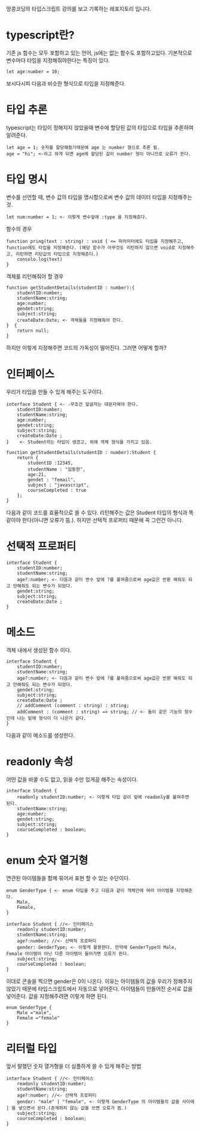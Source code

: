 땅콩코딩의 타입스크립트 강의를 보고 기록하는 레포지토리 입니다.

# typescript란?
기존 js 함수는 모두 포함하고 있는 언어, js에는 없는 함수도 포함하고있다. 기본적으로 변수마다 타입을 지정해줘야한다는 특징이 있다.

    let age:number = 10;

보시다시피 다음과 비슷한 형식으로 타입을 지정해준다.

# 타입 추론
typescript는 타입이 정해지지 않았을때 변수에 할당된 값의 타입으로 타입을 추론하여 알려준다.

    let age = 1; 숫자를 할당해줬기때문에 age 는 number 형으로 추론 됨.
    age = "hi"; <-라고 하게 되면 age에 할당된 값이 number 형이 아니므로 오류가 뜬다.

# 타입 명시
변수를 선언할 때, 변수 값의 타입을 명시함으로써 변수 값의 데이터 타입을 지정해주는것.

    let num:number = 1; <- 이렇게 변수앞에 :type 을 지정해준다.

함수의 경우

    function pring(text : string) : void { <= 파라미터에도 타입을 지정해주고, function에도 타입을 지정해준다. (해당 함수가 아무것도 리턴하지 않으면 void로 지정해주고, 리턴하면 리턴값의 타입으로 지정해준다.)
        consolo.log(text)
    }

객체를 리턴해줘야 할 경우

    function getStudentDetails(studentID : number):{
        studentID:number;
        studentName:string;
        age:number;
        gendet:string;
        subject:string;
        createDate:Date; <- 객체들을 지정해줘야 한다.
    }  {
        return null;
    }

하지만 이렇게 지정해주면 코드의 가독성이 떨어진다. 그러면 어떻게 할까?

# 인터페이스
우리가 타입을 만들 수 있게 해주는 도구이다.

    interface Student { <- ☆무조건 앞글자는 대문자여야 한다.
        studentID:number;
        studentName:string;
        age:number;
        gendet:string;
        subject:string;
        createDate:Date ;
    }    <- Student라는 타입이 생겼고, 위애 객체 형식을 가지고 있음.

    function getStudentDetails(studentID : number):Student {
        return {
            studentID :12345,
            studentName : "임동현",
            age:21,
            gendet : "femail",
            subject : "javascript",
            courseCompleted : true 
        };
    }

다음과 같이 코드를 효율적으로 쓸 수 있다. 
리턴해주는 값은 Student 타입의 형식과 똑같아야 한다(아니면 오류가 뜸.). 하지만 선택적 프로퍼티 때문에 꼭 그런건 아니다.

# 선택적 프로퍼티

    interface Student {
        studentID:number;
        studentName:string;
        age?:number; <- 다음과 같이 변수 앞에 ?를 붙혀줌으로써 age값은 반환 해줘도 되고 안해줘도 되는 변수가 되었다.
        gendet:string;
        subject:string;
        createDate:Date ;
    }

# 메소드
객체 내에서 생성된 함수 이다.

    interface Student {
        studentID:number;
        studentName:string;
        age?:number; <- 다음과 같이 변수 앞에 ?를 붙혀줌으로써 age값은 반환 해줘도 되고 안해줘도 되는 변수가 되었다.
        gendet:string;
        subject:string;
        createDate:Date ;
        // addComment (comment : string) : string;
        addComment : (comment : string) => string; // <- 둘이 같은 기능의 함수인데 나는 밑에 형식이 더 나은거 같다.
    }

다음과 같이 메소드를 생성한다.

# readonly 속성 
어떤 값을 바꿀 수도 없고, 읽을 수만 있게끔 해주는 속성이다.

    interface Student {
        readonly studentID:number; <- 이렇게 타입 같이 앞에 readonly를 붙혀주면 된다.
        studentName:string;
        age:number;
        gendet:string;
        subject:string;
        courseCompleted : boolean;
    }

# enum 숫자 열거형
연관된 아이템들을 함께 묶어서 표현 할 수 있는 수단이다.

    enum GenderType { <- enum 타입을 주고 다음과 같이 객체안에 여러 아이템을 지정해준다.
        Male,
        Female,
    }

    interface Student { //<- 인터페이스
        readonly studentID:number;
        studentName:string;
        age?:number; //<- 선택적 프로퍼티
        gender: GenderType; <- 이렇게 활용한다. 만약에 GenderType의 Male, Female 아이템이 아닌 다른 아이템이 들어가면 오류가 뜬다.
        subject:string;
        courseCompleted : boolean;
    }

이대로 콘솔을 찍으면 gender은 0이 나온다. 이유는 아이템들의 값을 우리가 정해주지 않았기 때문에 타입스크립트에서 자동으로 넣어준다. 아이템들이 만들어진 순서로 값을 넣어준다. 값을 지정해주려면 이렇게 하면 된다.

    enum GenderType {
        Male ="male", 
        Female ="female"
    }

# 리터럴 타입
앞서 말했던 숫자 열거형을 더 심플하게 쓸 수 있게 해주는 방법

    interface Student { //<- 인터페이스
        readonly studentID:number;
        studentName:string;
        age?:number; //<- 선택적 프로퍼티
        gender: "male" | "female", <- 이렇게 GenderType 의 아이템들의 값을 사이에 | 을 넣으면서 쓴다.(존재하지 않는 값을 쓰면 오류가 뜸.)
        subject:string;
        courseCompleted : boolean;
    }